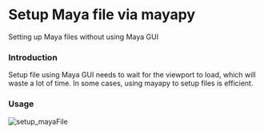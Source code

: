 # Setup Maya file via mayapy
Setting up Maya files without using Maya GUI

### Introduction
Setup file using Maya GUI needs to wait for the viewport to load, which will waste a lot of time. In some cases, using mayapy to setup files is efficient.

### Usage
![setup_mayaFile](https://user-images.githubusercontent.com/11975617/111170999-7ad65480-85df-11eb-9be3-7a479ba298e4.gif)

